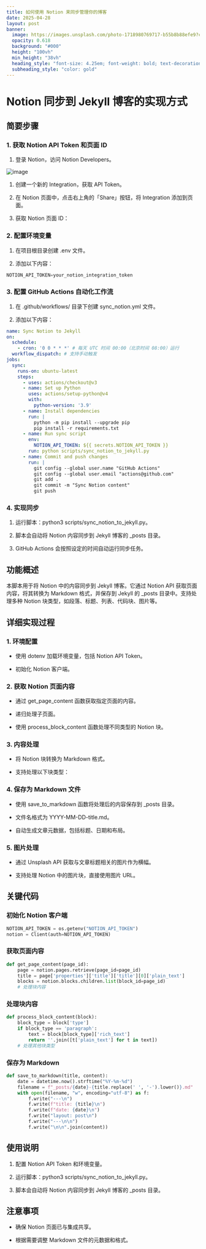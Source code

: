 ```yaml
---
title: 如何使用 Notion 来同步管理你的博客
date: 2025-04-28
layout: post
banner:
  image: https://images.unsplash.com/photo-1718980769717-b55b8b88efe9?crop=entropy&cs=tinysrgb&fit=max&fm=jpg&ixid=M3w2OTIwMzJ8MHwxfHJhbmRvbXx8fHx8fHx8fDE3NDU4NjQ5ODR8&ixlib=rb-4.0.3&q=80&w=1080
  opacity: 0.618
  background: "#000"
  height: "100vh"
  min_height: "38vh"
  heading_style: "font-size: 4.25em; font-weight: bold; text-decoration: underline"
  subheading_style: "color: gold"
---
```


# Notion 同步到 Jekyll 博客的实现方式

## 简要步骤

### 1. 获取 Notion API Token 和页面 ID

1. 登录 Notion，访问 Notion Developers。

![image](https://prod-files-secure.s3.us-west-2.amazonaws.com/a7a0cc5a-89b9-4cda-8686-1fba0ca52f40/d19c1afe-dea5-4312-9333-786b0ba83054/image.png?X-Amz-Algorithm=AWS4-HMAC-SHA256&X-Amz-Content-Sha256=UNSIGNED-PAYLOAD&X-Amz-Credential=ASIAZI2LB4662S4F6OAJ%2F20250428%2Fus-west-2%2Fs3%2Faws4_request&X-Amz-Date=20250428T182944Z&X-Amz-Expires=3600&X-Amz-Security-Token=IQoJb3JpZ2luX2VjEOL%2F%2F%2F%2F%2F%2F%2F%2F%2F%2FwEaCXVzLXdlc3QtMiJHMEUCIDVbDjetFKH4l4HKXW8ihJnqEM6e%2Bjs%2F08MtlZvpz%2BQ7AiEAhCAgCzYGzsxDZ8dqUAYdL3cXb21Dkgf4Z87rud%2FTsI4q%2FwMIexAAGgw2Mzc0MjMxODM4MDUiDJo0maHrN7KWZU5KCircAzR%2BCSl%2Bq%2FlwIq4F9XKFPqgiEPWrw2ZcWrNUHFQuji9yHN%2Bfy0F4%2FwuOaBRpNpHSV1wjEHRojNufILftt7gJn9S3R6BsSNIJnMwnmw2gQP%2Fi3uzIypCLMTyqpBXphzV9T1lOzO8ECwxkPrCe5FTEdMoDzO%2FsUKsc57xbknij2BctSSC%2FndEIqq38isGBQdgNn3fe2YV5gaXg2spECsfoXQaaLgPGVLqLy%2BW%2FNdtAsTndDOER6CiGQPFK3NjY0XyEkO5eW%2BSC5LKwNZ3j7fhBkPQyhpc3PMgVYVwWuQiMNpcititnq7sRpfM5NW4BteK7%2FIK7S4EHbghptgnoqaIEl3jllP0L02kSWm%2F5rufKdncAd2tULLFK4TkBG7g2rkrduyD3t9YnURCoY%2FzjLD6xLL70xCj33l1Dbdci%2Bwb%2FjqXrWeUm0x6n%2B6F7OxRC%2B%2FZicwpKuspadh8G1N%2FE6oF4AVRKQOCpzvl1P9NeBrBT5CsVsJ5wOilVJ5u1xIbQKOw0c0xbxETx7%2FEpgu%2BJOoEwV%2BUAv%2FJpZPZ7CPj0ywQgVJubDyG1wDEXKT4fVYiSdb5PFoKyESLMFjzYPLGNIbcZ7VN3R2h%2BcST%2FYaIodVicSHOh46wCE53eBBkwOhrxMPv0vsAGOqUBoxiMwYBFpdU%2B86cCrMEdO1RDzVEEp8whnEXAcMgyDdMYRwW7iDTcT%2Ft%2FfJOMk36%2FK37hT39%2B39%2BFVk6uXDNkSexq1xhQVQKOhgSRejRSbwqOOAU88e2znUO1obnIqiKxA8HtTRuoJgPJzO9LbEoHHlVOZ6bCKXj4M9oaB4zN1gXQ7eF%2BGABGQL2w5RVHnlRoW%2BtPvSL4zBxzC0ZKcALi8Rb%2B9X36&X-Amz-Signature=a1eaec24362bd3326baeaae93080ffe33f5cf7f207c7e443cbc03de2acf8c1fb&X-Amz-SignedHeaders=host&x-id=GetObject)

1. 创建一个新的 Integration，获取 API Token。

1. 在 Notion 页面中，点击右上角的「Share」按钮，将 Integration 添加到页面。

1. 获取 Notion 页面 ID：


### 2. 配置环境变量

1. 在项目根目录创建 .env 文件。

1. 添加以下内容：

```javascript
NOTION_API_TOKEN=your_notion_integration_token
```

### 3. 配置 GitHub Actions 自动化工作流

1. 在 .github/workflows/ 目录下创建 sync_notion.yml 文件。

1. 添加以下内容：

```yaml
name: Sync Notion to Jekyll
on:
  schedule:
    - cron: '0 0 * * *' # 每天 UTC 时间 00:00（北京时间 08:00）运行
  workflow_dispatch: # 支持手动触发
jobs:
  sync:
    runs-on: ubuntu-latest
    steps:
      - uses: actions/checkout@v3
      - name: Set up Python
        uses: actions/setup-python@v4
        with:
          python-version: '3.9'
      - name: Install dependencies
        run: |
          python -m pip install --upgrade pip
          pip install -r requirements.txt
      - name: Run sync script
        env:
          NOTION_API_TOKEN: ${{ secrets.NOTION_API_TOKEN }}
        run: python scripts/sync_notion_to_jekyll.py
      - name: Commit and push changes
        run: |
          git config --global user.name "GitHub Actions"
          git config --global user.email "actions@github.com"
          git add .
          git commit -m "Sync Notion content"
          git push
```

### 4. 实现同步

1. 运行脚本：python3 scripts/sync_notion_to_jekyll.py。

1. 脚本会自动将 Notion 内容同步到 Jekyll 博客的 _posts 目录。

1. GitHub Actions 会按照设定的时间自动运行同步任务。

## 功能概述

本脚本用于将 Notion 中的内容同步到 Jekyll 博客。它通过 Notion API 获取页面内容，将其转换为 Markdown 格式，并保存到 Jekyll 的 _posts 目录中。支持处理多种 Notion 块类型，如段落、标题、列表、代码块、图片等。

## 详细实现过程

### 1. 环境配置

- 使用 dotenv 加载环境变量，包括 Notion API Token。

- 初始化 Notion 客户端。

### 2. 获取 Notion 页面内容

- 通过 get_page_content 函数获取指定页面的内容。

- 递归处理子页面。

- 使用 process_block_content 函数处理不同类型的 Notion 块。

### 3. 内容处理

- 将 Notion 块转换为 Markdown 格式。

- 支持处理以下块类型：


### 4. 保存为 Markdown 文件

- 使用 save_to_markdown 函数将处理后的内容保存到 _posts 目录。

- 文件名格式为 YYYY-MM-DD-title.md。

- 自动生成文章元数据，包括标题、日期和布局。

### 5. 图片处理

- 通过 Unsplash API 获取与文章标题相关的图片作为横幅。

- 支持处理 Notion 中的图片块，直接使用图片 URL。

## 关键代码

### 初始化 Notion 客户端

```python
NOTION_API_TOKEN = os.getenv("NOTION_API_TOKEN")
notion = Client(auth=NOTION_API_TOKEN)
```

### 获取页面内容

```python
def get_page_content(page_id):
    page = notion.pages.retrieve(page_id=page_id)
    title = page['properties']['title']['title'][0]['plain_text']
    blocks = notion.blocks.children.list(block_id=page_id)
    # 处理块内容
```

### 处理块内容

```python
def process_block_content(block):
    block_type = block['type']
    if block_type == 'paragraph':
        text = block[block_type]['rich_text']
        return ''.join([t['plain_text'] for t in text])
    # 处理其他块类型
```

### 保存为 Markdown

```python
def save_to_markdown(title, content):
    date = datetime.now().strftime("%Y-%m-%d")
    filename = f"_posts/{date}-{title.replace(' ', '-').lower()}.md"
    with open(filename, "w", encoding="utf-8") as f:
        f.write("---\n")
        f.write(f"title: {title}\n")
        f.write(f"date: {date}\n")
        f.write("layout: post\n")
        f.write("---\n\n")
        f.write("\n\n".join(content))
```

## 使用说明

1. 配置 Notion API Token 和环境变量。

1. 运行脚本：python3 scripts/sync_notion_to_jekyll.py。

1. 脚本会自动将 Notion 内容同步到 Jekyll 博客的 _posts 目录。

## 注意事项

- 确保 Notion 页面已与集成共享。

- 根据需要调整 Markdown 文件的元数据和格式。